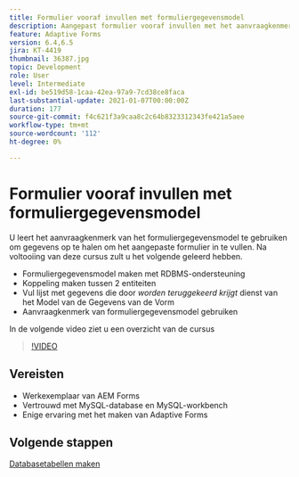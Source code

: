 ```yaml
---
title: Formulier vooraf invullen met formuliergegevensmodel
description: Aangepast formulier vooraf invullen met het aanvraagkenmerk van het formuliergegevensmodel
feature: Adaptive Forms
version: 6.4,6.5
jira: KT-4419
thumbnail: 36387.jpg
topic: Development
role: User
level: Intermediate
exl-id: be519d58-1caa-42ea-97a9-7cd38ce8faca
last-substantial-update: 2021-01-07T00:00:00Z
duration: 177
source-git-commit: f4c621f3a9caa8c2c64b8323312343fe421a5aee
workflow-type: tm+mt
source-wordcount: '112'
ht-degree: 0%

---
```


# Formulier vooraf invullen met formuliergegevensmodel

U leert het aanvraagkenmerk van het formuliergegevensmodel te gebruiken om gegevens op te halen om het aangepaste formulier in te vullen.
Na voltooiing van deze cursus zult u het volgende geleerd hebben.

* Formuliergegevensmodel maken met RDBMS-ondersteuning
* Koppeling maken tussen 2 entiteiten
* Vul lijst met gegevens die door _worden teruggekeerd krijgt_ dienst van het Model van de Gegevens van de Vorm
* Aanvraagkenmerk van formuliergegevensmodel gebruiken

In de volgende video ziet u een overzicht van de cursus
>[!VIDEO](https://video.tv.adobe.com/v/36387?quality=12&learn=on)

## Vereisten

* Werkexemplaar van AEM Forms
* Vertrouwd met MySQL-database en MySQL-workbench
* Enige ervaring met het maken van Adaptive Forms

## Volgende stappen

[Databasetabellen maken](./create-database-tables.md)
